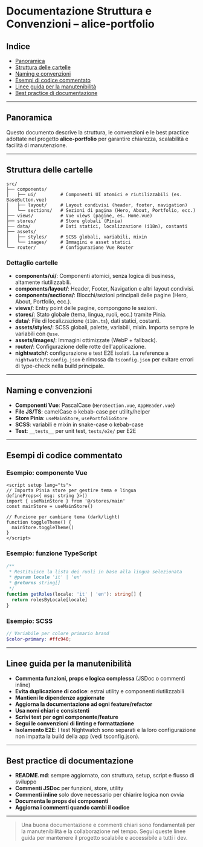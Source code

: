 # Documentazione Struttura e Convenzioni – alice-portfolio

## Indice

- [Panoramica](#panoramica)
- [Struttura delle cartelle](#struttura-delle-cartelle)
- [Naming e convenzioni](#naming-e-convenzioni)
- [Esempi di codice commentato](#esempi-di-codice-commentato)
- [Linee guida per la manutenibilità](#linee-guida-per-la-manutenibilità)
- [Best practice di documentazione](#best-practice-di-documentazione)

---

## Panoramica

Questo documento descrive la struttura, le convenzioni e le best practice adottate nel progetto **alice-portfolio** per garantire chiarezza, scalabilità e facilità di manutenzione.

---

## Struttura delle cartelle

```
src/
├── components/
│   ├── ui/         # Componenti UI atomici e riutilizzabili (es. BaseButton.vue)
│   ├── layout/     # Layout condivisi (header, footer, navigation)
│   └── sections/   # Sezioni di pagina (Hero, About, Portfolio, ecc.)
├── views/          # Vue views (pagine, es. Home.vue)
├── stores/         # Store globali (Pinia)
├── data/           # Dati statici, localizzazione (i18n), costanti
├── assets/
│   ├── styles/     # SCSS globali, variabili, mixin
│   └── images/     # Immagini e asset statici
└── router/         # Configurazione Vue Router
```

### Dettaglio cartelle

- **components/ui/**: Componenti atomici, senza logica di business, altamente riutilizzabili.
- **components/layout/**: Header, Footer, Navigation e altri layout condivisi.
- **components/sections/**: Blocchi/sezioni principali delle pagine (Hero, About, Portfolio, ecc.).
- **views/**: Entry point delle pagine, compongono le sezioni.
- **stores/**: Stato globale (tema, lingua, ruoli, ecc.) tramite Pinia.
- **data/**: File di localizzazione (`i18n.ts`), dati statici, costanti.
- **assets/styles/**: SCSS globali, palette, variabili, mixin. Importa sempre le variabili con `@use`.
- **assets/images/**: Immagini ottimizzate (WebP + fallback).
- **router/**: Configurazione delle rotte dell'applicazione.
- **nightwatch/**: configurazione e test E2E isolati. La reference a `nightwatch/tsconfig.json` è rimossa da `tsconfig.json` per evitare errori di type-check nella build principale.

---

## Naming e convenzioni

- **Componenti Vue**: PascalCase (`HeroSection.vue`, `AppHeader.vue`)
- **File JS/TS**: camelCase o kebab-case per utility/helper
- **Store Pinia**: `useMainStore`, `usePortfolioStore`
- **SCSS**: variabili e mixin in snake-case o kebab-case
- **Test**: `__tests__` per unit test, `tests/e2e/` per E2E

---

## Esempi di codice commentato

### Esempio: componente Vue

```vue
<script setup lang="ts">
// Importa Pinia store per gestire tema e lingua
defineProps<{ msg: string }>()
import { useMainStore } from '@/stores/main'
const mainStore = useMainStore()

// Funzione per cambiare tema (dark/light)
function toggleTheme() {
  mainStore.toggleTheme()
}
</script>
```

### Esempio: funzione TypeScript

```ts
/**
 * Restituisce la lista dei ruoli in base alla lingua selezionata
 * @param locale 'it' | 'en'
 * @returns string[]
 */
function getRoles(locale: 'it' | 'en'): string[] {
  return rolesByLocale[locale]
}
```

### Esempio: SCSS

```scss
// Variabile per colore primario brand
$color-primary: #ffc940;
```

---

## Linee guida per la manutenibilità

- **Commenta funzioni, props e logica complessa** (JSDoc o commenti inline)
- **Evita duplicazione di codice**: estrai utility e componenti riutilizzabili
- **Mantieni le dipendenze aggiornate**
- **Aggiorna la documentazione ad ogni feature/refactor**
- **Usa nomi chiari e consistenti**
- **Scrivi test per ogni componente/feature**
- **Segui le convenzioni di linting e formattazione**
- **Isolamento E2E**: I test Nightwatch sono separati e la loro configurazione non impatta la build della app (vedi tsconfig.json).

---

## Best practice di documentazione

- **README.md**: sempre aggiornato, con struttura, setup, script e flusso di sviluppo
- **Commenti JSDoc** per funzioni, store, utility
- **Commenti inline** solo dove necessario per chiarire logica non ovvia
- **Documenta le props dei componenti**
- **Aggiorna i commenti quando cambi il codice**

---

> Una buona documentazione e commenti chiari sono fondamentali per la manutenibilità e la collaborazione nel tempo. Segui queste linee guida per mantenere il progetto scalabile e accessibile a tutti i dev.
